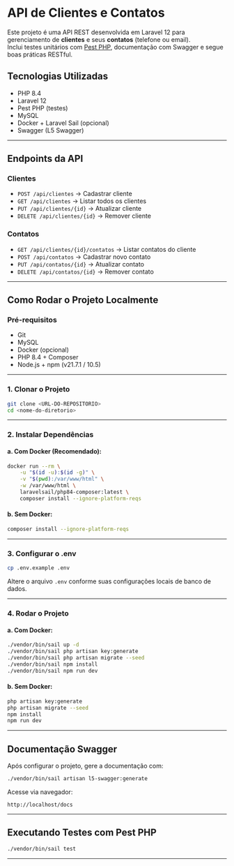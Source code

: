 # API de Clientes e Contatos

Este projeto é uma API REST desenvolvida em Laravel 12 para gerenciamento de **clientes** e seus **contatos** (telefone ou email).  
Inclui testes unitários com [Pest PHP](https://pestphp.com), documentação com Swagger e segue boas práticas RESTful.

## Tecnologias Utilizadas

- PHP 8.4
- Laravel 12
- Pest PHP (testes)
- MySQL
- Docker + Laravel Sail (opcional)
- Swagger (L5 Swagger)

---

## Endpoints da API

### Clientes

- `POST /api/clientes` → Cadastrar cliente  
- `GET /api/clientes` → Listar todos os clientes  
- `PUT /api/clientes/{id}` → Atualizar cliente  
- `DELETE /api/clientes/{id}` → Remover cliente  

### Contatos

- `GET /api/clientes/{id}/contatos` → Listar contatos do cliente  
- `POST /api/contatos` → Cadastrar novo contato  
- `PUT /api/contatos/{id}` → Atualizar contato  
- `DELETE /api/contatos/{id}` → Remover contato  

---

## Como Rodar o Projeto Localmente

### Pré-requisitos

- Git
- MySQL
- Docker (opcional)
- PHP 8.4 + Composer
- Node.js + npm (v21.7.1 / 10.5)

---

### 1. Clonar o Projeto

```bash
git clone <URL-DO-REPOSITORIO>
cd <nome-do-diretorio>
```

---

### 2. Instalar Dependências

#### a. Com Docker (Recomendado):

```bash
docker run --rm \
    -u "$(id -u):$(id -g)" \
    -v "$(pwd):/var/www/html" \
    -w /var/www/html \
    laravelsail/php84-composer:latest \
    composer install --ignore-platform-reqs
```

#### b. Sem Docker:

```bash
composer install --ignore-platform-reqs
```

---

### 3. Configurar o .env

```bash
cp .env.example .env
```

Altere o arquivo `.env` conforme suas configurações locais de banco de dados.

---

### 4. Rodar o Projeto

#### a. Com Docker:

```bash
./vendor/bin/sail up -d
./vendor/bin/sail php artisan key:generate
./vendor/bin/sail php artisan migrate --seed
./vendor/bin/sail npm install
./vendor/bin/sail npm run dev
```

#### b. Sem Docker:

```bash
php artisan key:generate
php artisan migrate --seed
npm install
npm run dev
```

---

## Documentação Swagger

Após configurar o projeto, gere a documentação com:

```bash
./vendor/bin/sail artisan l5-swagger:generate
```

Acesse via navegador:

```
http://localhost/docs
```

---

## Executando Testes com Pest PHP

```bash
./vendor/bin/sail test
```

---
